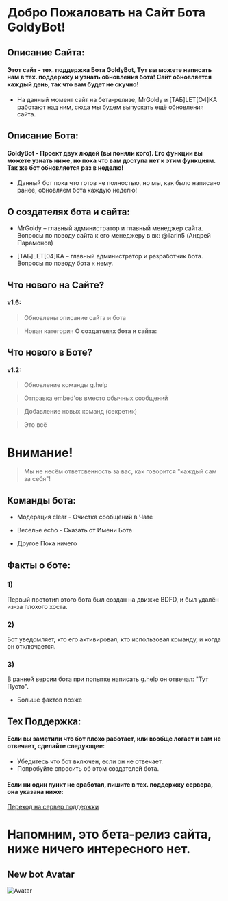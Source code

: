 # Добро Пожаловать на Сайт Бота GoldyBot!

## Описание Сайта:
#### Этот сайт - тех. поддержка Бота GoldyBot, Тут вы можете написать нам в тех. поддержку и узнать обновления бота! Сайт обновляется каждый день, так что вам будет не скучно!
- На данный момент сайт на бета-релизе, MrGoldy и [ТАБ]LET[O4]KA работают над ним, сюда мы будем выпускать ещё обновления сайта.

## Описание Бота:
#### GoldyBot - Проект двух людей (вы поняли кого). Его функции вы можете узнать ниже, но пока что вам доступа нет к этим функциям. Так же бот обновляется раз в неделю! 
- Данный бот пока что готов не полностью, но мы, как было написано ранее, обновляем бота каждую неделю!

## О создателях бота и сайта:
- MrGoldy – главный администратор и главный менеджер сайта. Вопросы по поводу сайта к его менеджеру в вк: @ilarin5 (Андрей Парамонов)

- [ТАБ]LET[04]KA – главный администратор и разработчик бота. Вопросы по поводу бота к нему. 

## Что нового на Сайте?
#### v1.6:

> Обновлены описание сайта и бота 

> Новая категория **О создателях бота и сайта:**

## Что нового в Боте?
#### v1.2:

> Обновление команды g.help

> Отправка embed'ов вместо обычных сообщений

> Добавление новых команд (секретик)


> Это всё



# Внимание! 
> Мы не несём ответсвенность за вас, как говорится "каждый сам за себя"!





## Команды бота:
- Модерация
 clear - Очистка сообщений в Чате

- Веселье 
 echo - Сказать от Имени Бота

- Другое
 Пока ничего


## Факты о боте:
### 1) 
Первый прототип этого бота был создан на движке BDFD, и был удалён из-за плохого хоста. 
### 2) 
Бот уведомляет, кто его активировал, кто использовал команду, и когда он отключается. 
### 3) 
В ранней версии бота при попытке написать g.help он отвечал: "Тут Пусто".

- Больше фактов позже  
   
## Тех Поддержка:
#### Если вы заметили что бот плохо работает, или вообще логает и вам не отвечает, сделайте следующее:

- Убедитесь что бот включен, если он не отвечает.
- Попробуйте спросить об этом создателей бота.

#### Если ни один пункт не сработал, пишите в тех. поддержку сервера, она указана ниже:
[Переход на сервер поддержки](https://discord.gg/6U9MA82RUy)

# Напомним, это бета-релиз сайта, ниже ничего интересного нет.

## New bot Avatar 

![Avatar](https://raw.githubusercontent.com/nikitosPy/goldy/gh-pages/images%20(1).jpeg)
